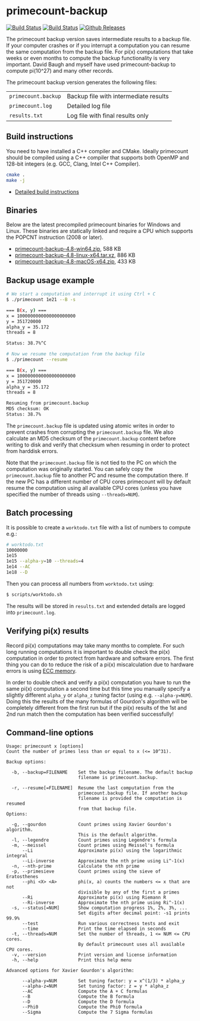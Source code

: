 # primecount-backup

[![Build Status](https://travis-ci.org/kimwalisch/primecount.svg)](https://travis-ci.org/kimwalisch/primecount)
[![Build Status](https://ci.appveyor.com/api/projects/status/github/kimwalisch/primecount?branch=master&svg=true)](https://ci.appveyor.com/project/kimwalisch/primecount)
[![Github Releases](https://img.shields.io/github/release/kimwalisch/primecount.svg)](https://github.com/kimwalisch/primecount/releases)

The primecount backup version saves intermediate results to a backup file.
If your computer crashes or if you interrupt a computation you can resume
the same computation from the backup file. For pi(x) computations that
take weeks or even months to compute the backup functionality is very
important. David Baugh and myself have used primecount-backup to compute
pi(10^27) and many other records.

The primecount backup version generates the following files:

<table>
    <tr>
        <td><code>primecount.backup</code></td>
        <td>Backup file with intermediate results</td>
    </tr>
    <tr>
        <td><code>primecount.log</code></td>
        <td>Detailed log file</td>
    </tr>
    <tr>
        <td><code>results.txt</code></td>
        <td>Log file with final results only</td>
    </tr>
</table>

## Build instructions

You need to have installed a C++ compiler and CMake. Ideally
primecount should be compiled using a C++ compiler that supports both
OpenMP and 128-bit integers (e.g. GCC, Clang, Intel C++ Compiler).

```sh
cmake .
make -j
```

* [Detailed build instructions](doc/BUILD.md)

## Binaries

Below are the latest precompiled primecount binaries for
Windows and Linux. These binaries are statically linked and
require a CPU which supports the POPCNT instruction (2008 or
later).

* [primecount-backup-4.8-win64.zip](https://github.com/kimwalisch/primecount/releases/download/v4.8-backup/primecount-backup-4.8-win64.zip), 588 KB
* [primecount-backup-4.8-linux-x64.tar.xz](https://github.com/kimwalisch/primecount/releases/download/v4.8-backup/primecount-backup-4.8-linux-x64.tar.xz), 886 KB
* [primecount-backup-4.8-macOS-x64.zip](https://github.com/kimwalisch/primecount/releases/download/v4.8-backup/primecount-backup-4.8-macOS-x64.zip), 433 KB

## Backup usage example

```sh
# We start a computation and interrupt it using Ctrl + C
$ ./primecount 1e21 --B -s

=== B(x, y) ===
x = 1000000000000000000000
y = 351720000
alpha_y = 35.172
threads = 8

Status: 38.7%^C
```

```sh
# Now we resume the computation from the backup file
$ ./primecount --resume

=== B(x, y) ===
x = 1000000000000000000000
y = 351720000
alpha_y = 35.172
threads = 8

Resuming from primecount.backup
MD5 checksum: OK
Status: 38.7%
```

The ```primecount.backup``` file is updated using atomic writes in order to
prevent crashes from corrupting the ```primecount.backup``` file. We also
calculate an MD5 checksum of the  ```primecount.backup``` content before writing
to disk and verify that checksum when resuming in order to protect from
harddisk errors.

Note that the ```primecount.backup``` file is not tied to the PC on which the
computation was originally started. You can safely copy the
```primecount.backup``` file to another PC and resume the computation there.
If the new PC has a different number of CPU cores primecount will by default
resume the computation using all available CPU cores (unless you have
specified the number of threads using ```--threads=NUM```).

## Batch processing

It is possible to create a ```worktodo.txt``` file with a list of
numbers to compute e.g.:

```sh
# worktodo.txt
10000000
1e15
1e15 --alpha-y=10 --threads=4
1e14 --AC
1e18 --D
```

Then you can process all numbers from ```worktodo.txt``` using:

```sh
$ scripts/worktodo.sh
```

The results will be stored in ```results.txt``` and extended
details are logged into ```primecount.log```.

## Verifying pi(x) results

Record pi(x) computations may take many months to complete. For such long
running computations it is important to double check the pi(x) computation in
order to protect from hardware and software errors. The first thing you can do
to reduce the risk of a pi(x) miscalculation due to hardware errors is using
[ECC memory](https://en.wikipedia.org/wiki/ECC_memory).

In order to double check and verify a pi(x) computation you have to run the
same pi(x) computation a second time but this time you manually specify a slightly
different ```alpha_y``` or ```alpha_z``` tuning factor (using e.g. ```--alpha-y=NUM```).
Doing this the results of the many formulas of Gourdon's algorithm will be
completely different from the first run but if the pi(x) results of the 1st and
2nd run match then the computation has been verified successfully!

## Command-line options

```
Usage: primecount x [options]
Count the number of primes less than or equal to x (<= 10^31).

Backup options:

  -b, --backup=FILENAME    Set the backup filename. The default backup
                           filename is primecount.backup.

  -r, --resume[=FILENAME]  Resume the last computation from the
                           primecount.backup file. If another backup
                           filename is provided the computation is resumed
                           from that backup file.
Options:

  -g, --gourdon            Count primes using Xavier Gourdon's algorithm.
                           This is the default algorithm.
  -l, --legendre           Count primes using Legendre's formula
  -m, --meissel            Count primes using Meissel's formula
      --Li                 Approximate pi(x) using the logarithmic integral
      --Li-inverse         Approximate the nth prime using Li^-1(x)
  -n, --nth-prime          Calculate the nth prime
  -p, --primesieve         Count primes using the sieve of Eratosthenes
      --phi <X> <A>        phi(x, a) counts the numbers <= x that are not
                           divisible by any of the first a primes
      --Ri                 Approximate pi(x) using Riemann R
      --Ri-inverse         Approximate the nth prime using Ri^-1(x)
  -s, --status[=NUM]       Show computation progress 1%, 2%, 3%, ...
                           Set digits after decimal point: -s1 prints 99.9%
      --test               Run various correctness tests and exit
      --time               Print the time elapsed in seconds
  -t, --threads=NUM        Set the number of threads, 1 <= NUM <= CPU cores.
                           By default primecount uses all available CPU cores.
  -v, --version            Print version and license information
  -h, --help               Print this help menu

Advanced options for Xavier Gourdon's algorithm:

      --alpha-y=NUM        Set tuning factor: y = x^(1/3) * alpha_y
      --alpha-z=NUM        Set tuning factor: z = y * alpha_z
      --AC                 Compute the A + C formulas
      --B                  Compute the B formula
      --D                  Compute the D formula
      --Phi0               Compute the Phi0 formula
      --Sigma              Compute the 7 Sigma formulas
```
